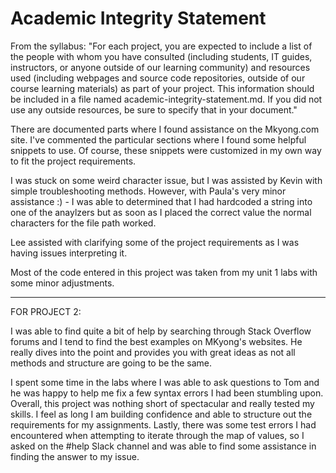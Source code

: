 # Academic Integrity Statement

From the syllabus: "For each project, you are expected to include a list of the people with whom you have consulted (including students, IT guides, instructors, or anyone outside of our learning community) and resources used (including webpages and source code repositories, outside of our course learning materials) as part of your project. This information should be included in a file named academic-integrity-statement.md. If you did not use any outside resources, be sure to specify that in your document."


There are documented parts where I found assistance on the Mkyong.com site. I've commented the particular sections where
I found some helpful snippets to use. Of course, these snippets were customized in my own way to fit the project requirements.

I was stuck on some weird character issue, but I was assisted by Kevin with simple troubleshooting methods. However, 
with Paula's very minor assistance :) - I was able to determined that I had hardcoded a string into one of 
the anaylzers but as soon as I placed the correct value the normal characters for the file path worked. 

Lee assisted with clarifying some of the project requirements as I was having issues interpreting it.

Most of the code entered in this project was taken from my unit 1 labs with some minor adjustments. 



---------------------------------------------------------------------------------------------------------------------------------------

FOR PROJECT 2:

I was able to find quite a bit of help by searching through Stack Overflow forums and I tend to find the best examples on MKyong's websites. He really dives into the point and provides you with great ideas as not all methods and structure are going to be the same. 

I spent some time in the labs where I was able to ask questions to Tom and he was happy to help me fix a few syntax errors I had been stumbling upon. Overall, this project was nothing short of spectacular and really tested my skills. I feel as long I am building confidence and able to structure out the requirements for my assignments. Lastly, there was some test errors I had encountered when attempting to iterate through the map of values, so I asked on the #help Slack channel and was able to find some assistance in finding the answer to my issue. 
